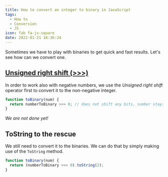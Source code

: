 ```yaml
---
title: How to convert an integer to binary in JavaScript
tags:
  - How to
  - Conversion
  - JS
icon: fab fa-js-square
date: 2022-01-21 16:36:24
---
```



Sometimes we have to play with binaries to get quick and fast results. Let's see how can we convert one.

## [Unsigned right shift (>>>)][>>>]

In order to work also with negative numbers, we use the _Unsigned right shift_ operator first to convert it to the non-negative integer.

```js
function toBinary(num) {
  return numberToBinary >>> 0; // does not shift any bits, number stays the same.
}
```

_We are not done yet!_

## ToString to the rescue

We still need to convert it to the binaries. We can do that by simply making use of the `ToString` method.

```js
function toBinary(num) {
  return (numberToBinary >>> 0).toString(2);
}
```

[>>>]: https://developer.mozilla.org/en-US/docs/Web/JavaScript/Reference/Operators/Unsigned_right_shift
